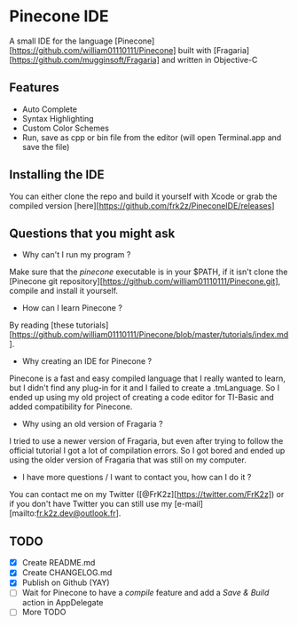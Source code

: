 # Pinecone IDE

A small IDE for the language [Pinecone][https://github.com/william01110111/Pinecone] built with [Fragaria][https://github.com/mugginsoft/Fragaria] and written in Objective-C

## Features

- Auto Complete
- Syntax Highlighting
- Custom Color Schemes
- Run, save as cpp or bin file from the editor (will open Terminal.app and save the file)

## Installing the IDE

You can either clone the repo and build it yourself with Xcode or grab the compiled version [here][https://github.com/frk2z/PineconeIDE/releases]

## Questions that you might ask

- Why can't I run my program ?

Make sure that the *pinecone* executable is in your $PATH, if it isn't clone the [Pinecone git repository][https://github.com/william01110111/Pinecone.git], compile and install it yourself.

- How can I learn Pinecone ?

By reading [these tutorials][https://github.com/william01110111/Pinecone/blob/master/tutorials/index.md].

- Why creating an IDE for Pinecone ?

Pinecone is a fast and easy compiled language that I really wanted to learn, but I didn't find any plug-in for it and I failed to create a .tmLanguage. So I ended up using my old project of creating a code editor for TI-Basic and added compatibility for Pinecone.

- Why using an old version of Fragaria ?

I tried to use a newer version of Fragaria, but even after trying to follow the official tutorial I got a lot of compilation errors. So I got bored and ended up using the older version of Fragaria that was still on my computer.

- I have more questions / I want to contact you, how can I do it ?

You can contact me on my Twitter ([@FrK2z][https://twitter.com/FrK2z]) or if you don't have Twitter you can still use my [e-mail][mailto:fr.k2z.dev@outlook.fr].

## TODO

- [x] Create README.md
- [x] Create CHANGELOG.md
- [x] Publish on Github (YAY)
- [ ] Wait for Pinecone to have a *compile* feature and add a *Save & Build* action in AppDelegate
- [ ] More TODO